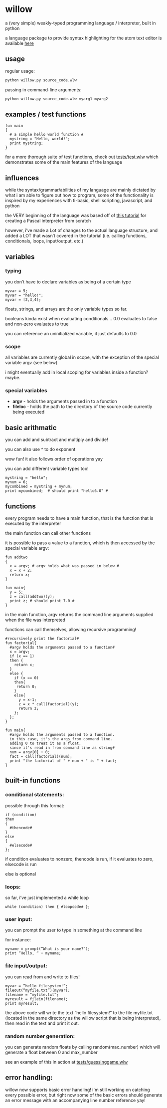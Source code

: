 # willow
a (very simple) weakly-typed programming language / interpreter, built in python

a language package to provide syntax highlighting for the atom text editor is available [here](https://github.com/weepingwitch/language-willow)

## usage
regular usage:
```bash
python willow.py source_code.wlw
```

passing in command-line arguments:
```bash
python willow.py source_code.wlw myarg1 myarg2
```

## examples / test functions

```
fun main
{
  # a simple hello world function #
  mystring = "Hello, world!";
  print mystring;
}
```

for a more thorough suite of test functions, check out
[tests/test.wlw](https://github.com/weepingwitch/willow/blob/master/tests/test.wlw) which demonstrates some of the main features of the language

## influences
while the syntax/grammar/abilities of my language are mainly dictated by what i am able to figure out how to program, some of the functionality is inspired by my experiences with ti-basic, shell scripting, javascript, and python

the VERY beginning of the language was based off of [this tutorial](https://ruslanspivak.com/lsbasi-part1/) for creating a Pascal interpreter from scratch

however, i’ve made a Lot of changes to the actual language structure, and added a LOT that wasn’t covered in the tutorial (i.e. calling functions, conditionals, loops, input/output, etc.)


## variables
### typing
you don’t have to declare variables as being of a certain type

```
myvar = 5;
myvar = "hello!";
myvar = [2,3,4];
```

floats, strings, and arrays are the only variable types so far.

booleans kinda exist when evaluating conditionals… 0.0 evaluates to false and non-zero evaluates to true

you can reference an uninitialized variable, it just defaults to 0.0
### scope
all variables are currently global in scope, with the exception of the special variable argv (see below)

i might eventually add in local scoping for variables inside a function? maybe.

### special variables
* **argv** - holds the arguments passed in to a function
* **fileloc** - holds the path to the directory of the source code currently being executed


## basic arithmatic

you can add and subtract and multiply and divide!

you can also use ^ to do exponent

wow fun! it also follows order of operations yay

you can add different variable types too!

```
mystring = "hello";
mynum = 6;
mycombined = mystring + mynum;
print mycombined;  # should print "hello6.0" #
```

## functions

every program needs to have a main function, that is the function that is executed by the interpreter

the main function can call other functions

it is possible to pass a value to a function, which is then accessed by the special variable argv:

```
fun addtwo
{
  x = argv; # argv holds what was passed in below #
  x = x + 2;
  return x;
}

fun main{
  y = 5;
  z = call(addtwo)(y);
  print z; # should print 7.0 #
}

```

in the main function, argv returns the command line arguments supplied when the file was interpreted

functions can call themselves, allowing recursive programming!

```
#recursively print the factorial#
fun factorial{
  #argv holds the arguments passed to a function#
  x = argv;
  if (x == 1)
  then {
    return x;
  }
  else {
    if (x == 0)
    then{
     return 0;
    }
    else{
      y = x-1;
      z = x * call(factorial)(y);
      return z;
    };
  };
}

fun main{
  #argv holds the arguments passed to a function.
  in this case, it's the args from command line.
  adding 0 to treat it as a float,
  since it's read in from command line as string#
  num = argv[0] + 0;
  fact = call(factorial)(num);
  print "the factorial of " + num + " is " + fact;
}
```

## built-in functions
### conditional statements:
possible through this format:
```
if (condition)
then
{
  #thencode#
}
else
{
  #elsecode#
};
```
if condition evaluates to nonzero, thencode is run, if it evaluates to zero, elsecode is run

else is optional

### loops:

so far, i’ve just implemented a while loop

```
while (condition) then { #loopcode# };
```

### user input:

you can prompt the user to type in something at the command line

for instance:
```
myname = prompt(”What is your name?”);
print “Hello, “ + myname;
```

### file input/output:

you can read from and write to files!
```
myvar = “hello filesystem!”;
fileout(“myfile.txt”)(myvar);
filename = “myfile.txt”;
myresult = filein(filename);
print myresult;
```
the above code will write the text “hello filesystem!” to the file myfile.txt (located in the same directory as the willow script that is being interpreted), then read in the text and print it out.

### random number generation:

you can generate random floats by calling random(max_number) which will generate a float between 0 and max_number

see an example of this in action at [tests/guessinggame.wlw](https://github.com/weepingwitch/willow/blob/master/tests/guessinggame.wlw)

## error handling:

willow now supports basic error handling! i'm still working on catching every possible error, but right now some of the basic errors should generate an error message with an accompanying line number reference yay!
